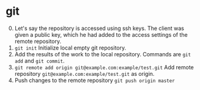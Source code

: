 # git

0. Let's say the repository is accessed using ssh keys. The client was given a public key, which he had added to the access settings of the remote repository. 
1. `git init`
Initialize local empty git repository.
2. Add the results of the work to the local repository.  Commands are `git add` and `git commit`.
3. `git remote add origin git@example.com:example/test.git`
Add remote repository `git@example.com:example/test.git` as origin.
4. Push changes to the remote repository `git push origin master`
